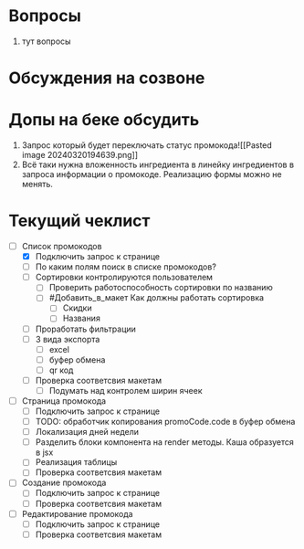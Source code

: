 # Вопросы
1. тут вопросы

# Обсуждения на созвоне

# Допы на беке обсудить
1. Запрос который будет переключать статус промокода![[Pasted image 20240320194639.png]]
2. Всё таки нужна вложенность ингредиента в линейку ингредиентов в запроса информации о промокоде. Реализацию формы можно не менять.
# Текущий чеклист 
- [ ] Список промокодов
	- [x] Подключить запрос к странице
	- [ ] По каким полям поиск в списке промокодов?
	- [ ] Сортировки контролируются пользователем
		- [ ] Проверить работоспособность сортировки по названию
		- [ ] #Добавить_в_макет Как должны работать сортировка
			- [ ] Скидки
			- [ ] Названия
	- [ ] Проработать фильтрации
	- [ ] 3 вида экспорта
		- [ ] excel 
		- [ ] буфер обмена
		- [ ] qr код
	- [ ] Проверка соответсвия макетам
		- [ ] Подумать над контролем ширин ячеек
- [ ] Страница промокода
	- [ ] Подключить запрос к странице
	- [ ] TODO: обработчик копирования promoCode.code в буфер обмена
	- [ ] Локализация дней недели
	- [ ] Разделить блоки компонента на render методы. Каша образуется в jsx
	- [ ] Реализация таблицы
	- [ ] Проверка соответсвия макетам
- [ ] Создание промокода
	- [ ] Подключить запрос к странице
	- [ ] Проверка соответсвия макетам
- [ ] Редактирование промокода
	- [ ] Подключить запрос к странице
	- [ ] Проверка соответсвия макетам
